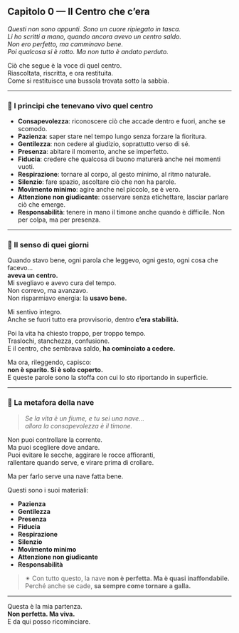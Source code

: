 ## Capitolo 0 — Il Centro che c’era

*Questi non sono appunti. Sono un cuore ripiegato in tasca.  
Li ho scritti a mano, quando ancora avevo un centro saldo.  
Non ero perfetto, ma camminavo bene.  
Poi qualcosa si è rotto. Ma non tutto è andato perduto.*

Ciò che segue è la voce di quel centro.  
Riascoltata, riscritta, e ora restituita.  
Come si restituisce una bussola trovata sotto la sabbia.

---

### 📍 I principi che tenevano vivo quel centro

- **Consapevolezza**: riconoscere ciò che accade dentro e fuori, anche se scomodo.
- **Pazienza**: saper stare nel tempo lungo senza forzare la fioritura.
- **Gentilezza**: non cedere al giudizio, soprattutto verso di sé.
- **Presenza**: abitare il momento, anche se imperfetto.
- **Fiducia**: credere che qualcosa di buono maturerà anche nei momenti vuoti.
- **Respirazione**: tornare al corpo, al gesto minimo, al ritmo naturale.
- **Silenzio**: fare spazio, ascoltare ciò che non ha parole.
- **Movimento minimo**: agire anche nel piccolo, se è vero.
- **Attenzione non giudicante**: osservare senza etichettare, lasciar parlare ciò che emerge.
- **Responsabilità**: tenere in mano il timone anche quando è difficile. Non per colpa, ma per presenza.

---

### 🧭 Il senso di quei giorni

Quando stavo bene, ogni parola che leggevo, ogni gesto, ogni cosa che facevo…  
**aveva un centro.**  
Mi svegliavo e avevo cura del tempo.  
Non correvo, ma avanzavo.  
Non risparmiavo energia: la **usavo bene.**

Mi sentivo integro.  
Anche se fuori tutto era provvisorio, dentro **c’era stabilità.**

Poi la vita ha chiesto troppo, per troppo tempo.  
Traslochi, stanchezza, confusione.  
E il centro, che sembrava saldo, **ha cominciato a cedere.**

Ma ora, rileggendo, capisco:  
**non è sparito. Si è solo coperto.**  
E queste parole sono la stoffa con cui lo sto riportando in superficie.

---

### 🌊 La metafora della nave

> *Se la vita è un fiume, e tu sei una nave…  
> allora la consapevolezza è il timone.*

Non puoi controllare la corrente.  
Ma puoi scegliere dove andare.  
Puoi evitare le secche, aggirare le rocce affioranti,  
rallentare quando serve, e virare prima di crollare.

Ma per farlo serve una nave fatta bene.

Questi sono i suoi materiali:

- **Pazienza**  
- **Gentilezza**  
- **Presenza**  
- **Fiducia**  
- **Respirazione**  
- **Silenzio**  
- **Movimento minimo**  
- **Attenzione non giudicante**  
- **Responsabilità**

> ✴︎ Con tutto questo, la nave **non è perfetta. Ma è quasi inaffondabile.**  
> Perché anche se cade, **sa sempre come tornare a galla.**

---

Questa è la mia partenza.  
**Non perfetta. Ma viva.**  
E da qui posso ricominciare.